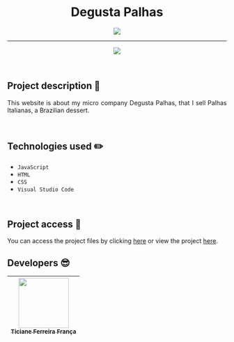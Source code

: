 <h1 align="center"> Degusta Palhas </h1>

<p align="center">
  <img src="https://github.com/Ticianee/Degusta-Palhas/assets/76972629/19607106-4468-440d-b8fc-ea1a260bb46a"/>
</p>
<hr>

<p align="center">
<img src="http://img.shields.io/static/v1?label=STATUS&message=%20CONCLUDED&color=GREEN&style=for-the-badge"/>
</p>

<br>

## Project description :page_facing_up:
<p align="justify">
  This website is about my micro company Degusta Palhas, that I sell Palhas Italianas, a Brazilian dessert.
</p>
<br>

## Technologies used :pencil2:
- ``JavaScript``
- ``HTML``
- ``CSS``
- ``Visual Studio Code``
<br>

## Project access 📁
You can access the project files by clicking [here](https://github.com/Ticianee/Degusta-Palhas) or view the project [here](https://degustapalhas.netlify.app/).
<br>

## Developers :sunglasses:
| [<img src="https://github.com/Ticianee/ethanol-or-gasoline/assets/76972629/f9287eb2-57b4-4994-bd99-7d5c09221001" width=115><br><sub>Ticiane Ferreira França</sub>](https://github.com/camilafernanda) |
| :---: |
